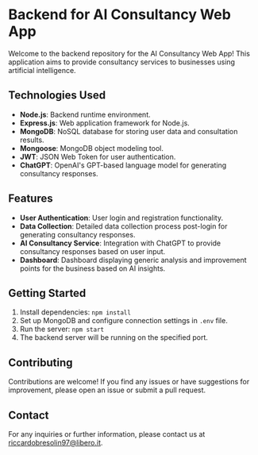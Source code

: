 # Backend for AI Consultancy Web App

Welcome to the backend repository for the AI Consultancy Web App! This application aims to provide consultancy services to businesses using artificial intelligence.

## Technologies Used
- **Node.js**: Backend runtime environment.
- **Express.js**: Web application framework for Node.js.
- **MongoDB**: NoSQL database for storing user data and consultation results.
- **Mongoose**: MongoDB object modeling tool.
- **JWT**: JSON Web Token for user authentication.
- **ChatGPT**: OpenAI's GPT-based language model for generating consultancy responses.

## Features
- **User Authentication**: User login and registration functionality.
- **Data Collection**: Detailed data collection process post-login for generating consultancy responses.
- **AI Consultancy Service**: Integration with ChatGPT to provide consultancy responses based on user input.
- **Dashboard**: Dashboard displaying generic analysis and improvement points for the business based on AI insights.

## Getting Started
1. Install dependencies: `npm install`
2. Set up MongoDB and configure connection settings in `.env` file.
3. Run the server: `npm start`
4. The backend server will be running on the specified port.

## Contributing
Contributions are welcome! If you find any issues or have suggestions for improvement, please open an issue or submit a pull request.

## Contact
For any inquiries or further information, please contact us at riccardobresolin97@libero.it.

